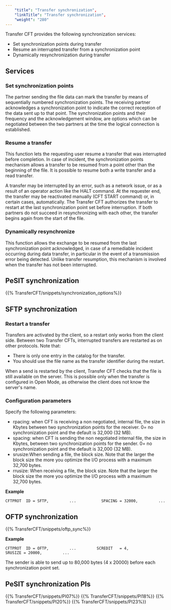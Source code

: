 ```yaml
---
    "title": "Transfer synchronization",
    "linkTitle": "Transfer synchronization",
    "weight": "280"
---
```

Transfer CFT provides the following synchronization services:

- Set synchronization points during transfer
- Resume an interrupted transfer from a synchronization point
- Dynamically resynchronization during transfer

Services
--------

### Set synchronization points

The partner sending the file data can mark the transfer by means of sequentially numbered synchronization points. The receiving partner acknowledges a synchronization point to indicate the correct reception of the data sent up to that point. The synchronization points and their frequency and the acknowledgement window, are options which can be negotiated between the two partners at the time the logical connection is established.

### Resume a transfer

This function lets the requesting user resume a transfer that was interrupted before completion. In case of incident, the synchronization points mechanism allows a transfer to be resumed from a point other than the beginning of the file. It is possible to resume both a write transfer and a read transfer.

A transfer may be interrupted by an error, such as a network issue, or as a result of an operator action like the HALT command. At the requester end, the transfer may be reactivated manually (CFT START command) or, in certain cases, automatically. The Transfer CFT authorizes the transfer to restart at the last synchronization point set before interruption. If both partners do not succeed in resynchronizing with each other, the transfer begins again from the start of the file.

### Dynamically resynchronize

This function allows the exchange to be resumed from the last synchronization point acknowledged, in case of a remediable incident occurring during data transfer, in particular in the event of a transmission error being detected. Unlike transfer resumption, this mechanism is involved when the transfer has not been interrupted.

PeSIT synchronization
---------------------

{{% TransferCFT/snippets/synchronization_options%}}

SFTP synchronization
--------------------

### Restart a transfer

Transfers are activated by the client, so a restart only works from the client side. Between two Transfer CFTs, interrupted transfers are restarted as on other protocols. Note that:

- There is only one entry in the catalog for the transfer.
- You should use the file name as the transfer identifier during the restart.

When a send is restarted by the client, Transfer CFT checks that the file is still available on the server. This is possible only when the transfer is configured in Open Mode, as otherwise the client does not know the server's name.

### Configuration parameters

Specify the following parameters:

- rpacing: when CFT is receiving a non negotiated, internal file, the size in Kbytes between two synchronization points for the receiver. 0= no synchronization point and the default is 32,000 (32 MB).
- spacing: when CFT is sending the non negotiated internal file, the size in Kbytes, between two synchronization points for the sender. 0= no synchronization point and the default is 32,000 (32 MB).
- srusize:When sending a file, the block size. Note that the larger the block size the more you optimize the I/O process with a maximum 32,700 bytes.
- rrusize: When receiving a file, the block size. Note that the larger the block size the more you optimize the I/O process with a maximum 32,700 bytes.

****Example****

`CFTPROT  ID = SFTP,         ...           SPACING = 32000,         ...`

OFTP synchronization
--------------------

{{% TransferCFT/snippets/oftp_sync%}}

****Example****

`CFTPROT  ID = OFTP,         ...         SCREDIT   = 4,           SRUSIZE = 20000,         ...`

The sender is able to send up to 80,000 bytes (4 x 20000) before each synchronization
point set.

PeSIT synchronization PIs
-------------------------

{{% TransferCFT/snippets/PI07%}}
{{% TransferCFT/snippets/PI18%}}
{{% TransferCFT/snippets/PI20%}}
{{% TransferCFT/snippets/PI23%}}
